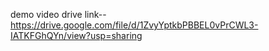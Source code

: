 demo video drive link-- https://drive.google.com/file/d/1ZvyYptkbPBBEL0vPrCWL3-IATKFGhQYn/view?usp=sharing
